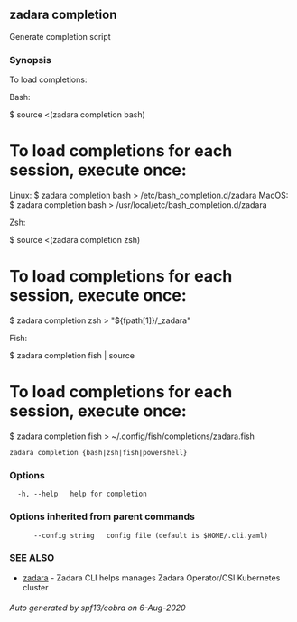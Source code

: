 ## zadara completion

Generate completion script

### Synopsis

To load completions:

Bash:

$ source <(zadara completion bash)

# To load completions for each session, execute once:
Linux:
  $ zadara completion bash > /etc/bash_completion.d/zadara
MacOS:
  $ zadara completion bash > /usr/local/etc/bash_completion.d/zadara

Zsh:

$ source <(zadara completion zsh)

# To load completions for each session, execute once:
$ zadara completion zsh > "${fpath[1]}/_zadara"

Fish:

$ zadara completion fish | source

# To load completions for each session, execute once:
$ zadara completion fish > ~/.config/fish/completions/zadara.fish


```
zadara completion {bash|zsh|fish|powershell}
```

### Options

```
  -h, --help   help for completion
```

### Options inherited from parent commands

```
      --config string   config file (default is $HOME/.cli.yaml)
```

### SEE ALSO

* [zadara](README.md)	 - Zadara CLI helps manages Zadara Operator/CSI Kubernetes cluster

###### Auto generated by spf13/cobra on 6-Aug-2020
